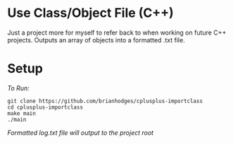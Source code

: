 # Use Class/Object File (C++)
Just a project more for myself to refer back to when working on future C++ projects. Outputs an array of objects into a formatted .txt file.

# Setup
*To Run:*
  ```
  git clone https://github.com/brianhodges/cplusplus-importclass
  cd cplusplus-importclass
  make main
  ./main
  ```
*Formatted log.txt file will output to the project root* 
